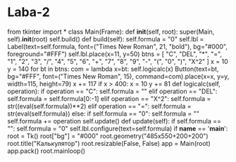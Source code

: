 # Laba-2
from tkinter import *   class Main(Frame):     def __init__(self, root):         super(Main, self).__init__(root)         self.build()      def build(self):         self.formula = "0"         self.lbl = Label(text=self.formula, font=("Times New Roman", 21, "bold"), bg="#000", foreground="#FFF")         self.lbl.place(x=11, y=50)          btns = [             "C", "DEL", "*", "=",             "1", "2", "3", "/",             "4", "5", "6", "+",             "7", "8", "9", "-",             "(", "0", ")", "X^2"         ]          x = 10         y = 140         for bt in btns:             com = lambda x=bt: self.logicalc(x)             Button(text=bt, bg="#FFF",                    font=("Times New Roman", 15),                    command=com).place(x=x, y=y,                                       width=115,                                       height=79)             x += 117             if x > 400:                 x = 10                 y += 81      def logicalc(self, operation):         if operation == "C":             self.formula = ""         elif operation == "DEL":             self.formula = self.formula[0:-1]         elif operation == "X^2":             self.formula = str((eval(self.formula))**2)         elif operation == "=":             self.formula = str(eval(self.formula))         else:             if self.formula == "0":                 self.formula = ""             self.formula += operation         self.update()      def update(self):         if self.formula == "":             self.formula = "0"         self.lbl.configure(text=self.formula)   if __name__ == '__main__':     root = Tk()     root["bg"] = "#000"     root.geometry("485x550+200+200")     root.title("Калькулятор")     root.resizable(False, False)     app = Main(root)     app.pack()     root.mainloop()
